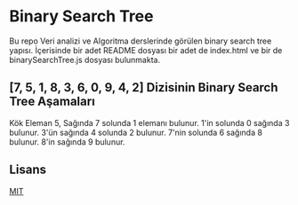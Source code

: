 # Binary Search Tree
Bu repo Veri analizi ve Algoritma derslerinde görülen binary search tree yapısı. İçerisinde bir adet README dosyası bir adet de index.html ve bir de binarySearchTree.js dosyası bulunmakta.

## [7, 5, 1, 8, 3, 6, 0, 9, 4, 2] Dizisinin Binary Search Tree Aşamaları
   Kök Eleman 5, Sağında 7 solunda 1 elemanı bulunur.
   1'in solunda 0 sağında 3 bulunur.
   3'ün sağında 4 solunda 2 bulunur.
   7'nin solunda 6 sağında 8 bulunur.
   8'in sağında 9 bulunur. 


## Lisans
[MIT](LICENSE)